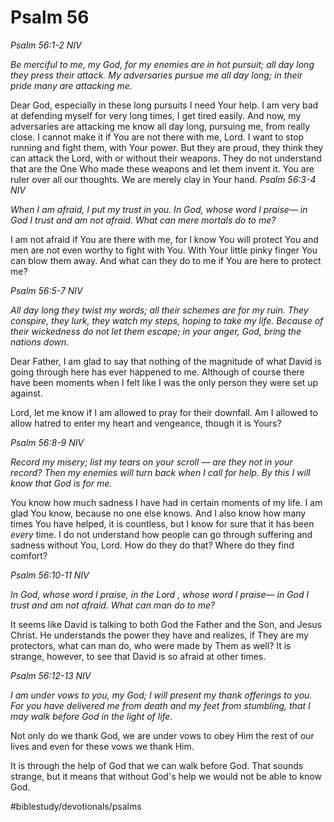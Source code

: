 # Psalm 56
*Psalm 56:1-2 NIV*

*Be merciful to me, my God, for my enemies are in hot pursuit; all day long they press their attack. My adversaries pursue me all day long; in their pride many are attacking me.*

Dear God, especially in these long pursuits I need Your help. I am very bad at defending myself for very long times, I get tired easily.
And now, my adversaries are attacking me know all day long, pursuing me, from really close.
I cannot make it if You are not there with me, Lord. I want to stop running and fight them, with Your power.
But they are proud, they think they can attack the Lord, with or without their weapons. They do not understand that are the One Who made these weapons and let them invent it. You are ruler over all our thoughts. We are merely clay in Your hand.
*Psalm 56:3-4 NIV*

*When I am afraid, I put my trust in you. In God, whose word I praise— in God I trust and am not afraid. What can mere mortals do to me?*

I am not afraid if You are there with me, for I know You will protect You and men are not even worthy to fight with You. With Your little pinky finger You can blow them away.
And what can they do to me if You are here to protect me?

*Psalm 56:5-7 NIV*

*All day long they twist my words; all their schemes are for my ruin. They conspire, they lurk, they watch my steps, hoping to take my life.*
*Because of their wickedness do not let them escape; in your anger, God, bring the nations down.*

Dear Father, I am glad to say that nothing of the magnitude of what David is going through here has ever happened to me. Although of course there have been moments when I felt like I was the only person they were set up against.

Lord, let me know if I am allowed to pray for their downfall. Am I allowed to allow hatred to enter my heart and vengeance, though it is Yours?

*Psalm 56:8-9 NIV*

*Record my misery; list my tears on your scroll — are they not in your record? Then my enemies will turn back when I call for help. By this I will know that God is for me.*

You know how much sadness I have had in certain moments of my life. I am glad You know, because no one else knows.
And I also know how many times You have helped, it is countless, but I know for sure that it has been *every* time. 
I do not understand how people can go through suffering and sadness without You, Lord. How do they do that? Where do they find comfort?

*Psalm 56:10-11 NIV*

*In God, whose word I praise,*
*in the Lord , whose word I praise— in God I trust and am not afraid. What can man do to me?*

It seems like David is talking to both God the Father and the Son, and Jesus Christ.
He understands the power they have and realizes, if They are my protectors, what can man do, who were made by Them as well?
It is strange, however, to see that David is so afraid at other times.

*Psalm 56:12-13 NIV*

*I am under vows to you, my God; I will present my thank offerings to you. For you have delivered me from death and my feet from stumbling, that I may walk before God in the light of life.*

Not only do we thank God, we are under vows to obey Him the rest of our lives and even for these vows we thank Him.

It is through the help of God that we can walk before God. That sounds strange, but it means that without God's help we would not be able to know God.

#biblestudy/devotionals/psalms